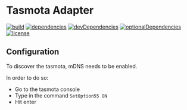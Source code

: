 # Tasmota Adapter

[![build](https://github.com/tim-hellhake/tasmota-adapter/workflows/Build/badge.svg)](https://github.com/tim-hellhake/tasmota-adapter/actions?query=workflow:Build)
[![dependencies](https://david-dm.org/tim-hellhake/tasmota-adapter.svg)](https://david-dm.org/tim-hellhake/tasmota-adapter)
[![devDependencies](https://david-dm.org/tim-hellhake/tasmota-adapter/dev-status.svg)](https://david-dm.org/tim-hellhake/tasmota-adapter?type=dev)
[![optionalDependencies](https://david-dm.org/tim-hellhake/tasmota-adapter/optional-status.svg)](https://david-dm.org/tim-hellhake/tasmota-adapter?type=optional)
[![license](https://img.shields.io/badge/license-MPL--2.0-blue.svg)](LICENSE)

## Configuration
To discover the tasmota, mDNS needs to be enabled.

In order to do so:
* Go to the tasmota console
* Type in the command `SetOption55 ON`
* Hit enter
